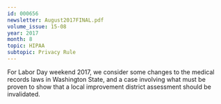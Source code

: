 ```yaml
---
id: 000656
newsletter: August2017FINAL.pdf
volume_issue: 15-08
year: 2017
month: 8
topic: HIPAA
subtopic: Privacy Rule
---
```


For Labor Day weekend 2017, we consider some changes to the medical records laws in Washington State, and a case involving what must be proven to show that a local improvement district assessment should be invalidated.